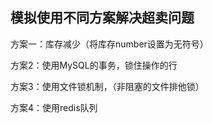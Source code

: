## 模拟使用不同方案解决超卖问题

方案一：库存减少（将库存number设置为无符号）

方案2：使用MySQL的事务，锁住操作的行

方案3：使用文件锁机制，（非阻塞的文件排他锁）

方案4：使用redis队列

